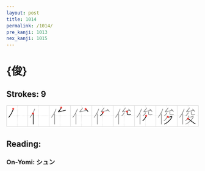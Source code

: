 ```yaml
---
layout: post
title: 1014
permalink: /1014/
pre_kanji: 1013
nex_kanji: 1015
---
```


# {俊}

## Strokes: 9

<div class="stroke"><img src="../images/E4BF8A.png" /></div>

## Reading:

### On-Yomi: シュン
